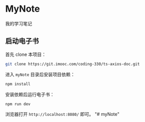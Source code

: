 # MyNote

我的学习笔记

## 启动电子书

首先 clone 本项目：

```bash
git clone https://git.imooc.com/coding-330/ts-axios-doc.git
```

进入 `myNote` 目录后安装项目依赖：

```bash
npm install
```

安装依赖后运行电子书：

```bash
npm run dev
```

浏览器打开 `http://localhost:8080/` 即可。
"# myNote" 
